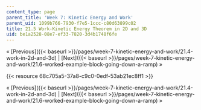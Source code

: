 ```yaml
---
content_type: page
parent_title: 'Week 7: Kinetic Energy and Work'
parent_uid: 1099b766-7930-f7e5-1ccc-c80d63899c02
title: 21.5 Work-Kinetic Energy Theorem in 2D and 3D
uid: be1a2528-08e7-ef33-7820-3d4b1748f6fe
---
```


« [Previous]({{< baseurl >}}/pages/week-7-kinetic-energy-and-work/21.4-work-in-2d-and-3d) | [Next]({{< baseurl >}}/pages/week-7-kinetic-energy-and-work/21.6-worked-example-block-going-down-a-ramp) »

{{< resource 68c705a5-37a8-c9c0-0edf-53ab21ec8ff1 >}}

« [Previous]({{< baseurl >}}/pages/week-7-kinetic-energy-and-work/21.4-work-in-2d-and-3d) | [Next]({{< baseurl >}}/pages/week-7-kinetic-energy-and-work/21.6-worked-example-block-going-down-a-ramp) »